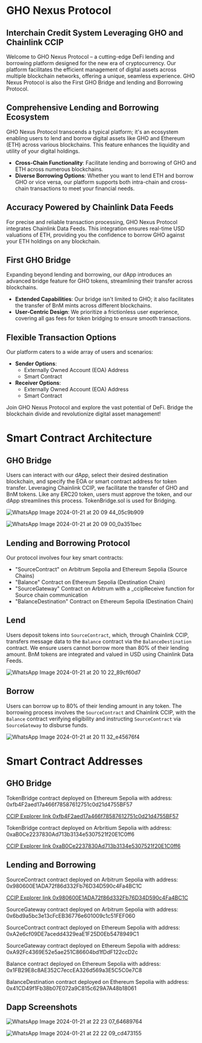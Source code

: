 # GHO Nexus Protocol
## Interchain Credit System Leveraging GHO and Chainlink CCIP

Welcome to GHO Nexus Protocol – a cutting-edge DeFi lending and borrowing platform designed for the new era of cryptocurrency. Our platform facilitates the efficient management of digital assets across multiple blockchain networks, offering a unique, seamless experience. GHO Nexus Protocol is also the First GHO Bridge and lending and Borrowing Protocol.

## Comprehensive Lending and Borrowing Ecosystem
GHO Nexus Protocol transcends a typical platform; it's an ecosystem enabling users to lend and borrow digital assets like GHO and Ethereum (ETH) across various blockchains. This feature enhances the liquidity and utility of your digital holdings.

- **Cross-Chain Functionality**: Facilitate lending and borrowing of GHO and ETH across numerous blockchains.
- **Diverse Borrowing Options**: Whether you want to lend ETH and borrow GHO or vice versa, our platform supports both intra-chain and cross-chain transactions to meet your financial needs.

## Accuracy Powered by Chainlink Data Feeds
For precise and reliable transaction processing, GHO Nexus Protocol integrates Chainlink Data Feeds. This integration ensures real-time USD valuations of ETH, providing you the confidence to borrow GHO against your ETH holdings on any blockchain.

## First GHO Bridge
Expanding beyond lending and borrowing, our dApp introduces an advanced bridge feature for GHO tokens, streamlining their transfer across blockchains.

- **Extended Capabilities**: Our bridge isn't limited to GHO; it also facilitates the transfer of BnM mints across different blockchains.
- **User-Centric Design**: We prioritize a frictionless user experience, covering all gas fees for token bridging to ensure smooth transactions.

## Flexible Transaction Options
Our platform caters to a wide array of users and scenarios:

- **Sender Options**:
  - Externally Owned Account (EOA) Address
  - Smart Contract
- **Receiver Options**:
  - Externally Owned Account (EOA) Address
  - Smart Contract

Join GHO Nexus Protocol and explore the vast potential of DeFi. Bridge the blockchain divide and revolutionize digital asset management!

# Smart Contract Architecture

## GHO Bridge
Users can interact with our dApp, select their desired destination blockchain, and specify the EOA or smart contract address for token transfer. Leveraging Chainlink CCIP, we facilitate the transfer of GHO and BnM tokens. Like any ERC20 token, users must approve the token, and our dApp streamlines this process. TokenBridge.sol is used for Bridging.

![WhatsApp Image 2024-01-21 at 20 09 44_05c9b909](https://github.com/Open-Sorcerer/GHOtela/assets/60979345/bedbee17-1555-49d4-8f0d-b8ba07cd40e0)

![WhatsApp Image 2024-01-21 at 20 09 00_0a351bec](https://github.com/Open-Sorcerer/GHOtela/assets/60979345/a87246a1-26e7-42e8-857c-cb1e8cc33246)



## Lending and Borrowing Protocol
Our protocol involves four key smart contracts:
- "SourceContract" on Arbitrum Sepolia and Ethereum Sepolia (Source Chains)
- "Balance" Contract on Ethereum Sepolia (Destination Chain)
- "SourceGateway" Contract on Arbitrum with a _ccipReceive function for Source chain communication
- "BalanceDestination" Contract on Ethereum Sepolia (Destination Chain)

## Lend
Users deposit tokens into `SourceContract`, which, through Chainlink CCIP, transfers message data to the `Balance` contract via the `BalanceDestination` contract. We ensure users cannot borrow more than 80% of their lending amount. BnM tokens are integrated and valued in USD using Chainlink Data Feeds.

![WhatsApp Image 2024-01-21 at 20 10 22_89cf60d7](https://github.com/Open-Sorcerer/GHOtela/assets/60979345/08931c9d-c267-4a5e-a24a-18b6beab289d)



## Borrow
Users can borrow up to 80% of their lending amount in any token. The borrowing process involves the `SourceContract` and Chainlink CCIP, with the `Balance` contract verifying eligibility and instructing `SourceContract` via `SourceGateway` to disburse funds.

![WhatsApp Image 2024-01-21 at 20 11 32_e45676f4](https://github.com/Open-Sorcerer/GHOtela/assets/60979345/faedf067-0ed1-4135-b474-7d8082d9d157)


# Smart Contract Addresses

## GHO Bridge
TokenBridge contract deployed on Ethereum Sepolia with address:  0xfb4F2aed17a466f78587612751c0d21d4755BF57

[CCIP Explorer link 0xfb4F2aed17a466f78587612751c0d21d4755BF57](https://ccip.chain.link/address/0xfb4f2aed17a466f78587612751c0d21d4755bf57)

TokenBridge contract deployed on Arbritium Sepolia with address: 0xaB0Ce2237830Ad713b3134e5307521f20E1C0ff6

[CCIP Explorer link 0xaB0Ce2237830Ad713b3134e5307521f20E1C0ff6](https://ccip.chain.link/address/0xab0ce2237830ad713b3134e5307521f20e1c0ff6)

## Lending and Borrowing
SourceContract contract deployed on Arbitrum Sepolia with address: 0x980600E1ADA72f86d332Fb76D34D590c4Fa4BC1C

[CCIP Explorer link 0x980600E1ADA72f86d332Fb76D34D590c4Fa4BC1C](https://ccip.chain.link/address/0x980600e1ada72f86d332fb76d34d590c4fa4bc1c)

SourceGateway contract deployed on Arbitrum Sepolia with address: 0x6bd9a5bc3e13cFcEB36776e601009c1c51FEF060

SourceContract contract deployed on Ethereum Sepolia with address:  0xA2e6cf09DE7acedd4329eaE1F25D0Eb5478949C1

SourceGateway contract deployed on  Ethereum Sepolia with address:  0xA92Fc4369E52e5ae251C86604bd1fDdF122ccD2c

Balance contract deployed on Ethereum Sepolia with address:  0x1FB29E8c8AE352C7eccEA326d569a3E5C5C0e7C8

BalanceDestination contract deployed on Ethereum Sepolia with address:  0x41CD49f1Fb38b07E072a9C815c629A7A48b18061

## Dapp Screenshots

![WhatsApp Image 2024-01-21 at 22 23 07_64689764](https://github.com/Open-Sorcerer/GHO-Nexus-Protocol/assets/60979345/10f2b067-998a-4cb4-9847-4c259d1bc824)

![WhatsApp Image 2024-01-21 at 22 22 09_cd473155](https://github.com/Open-Sorcerer/GHO-Nexus-Protocol/assets/60979345/de27b6f0-0d4a-424f-b7ce-2f7ab4c1a610)



